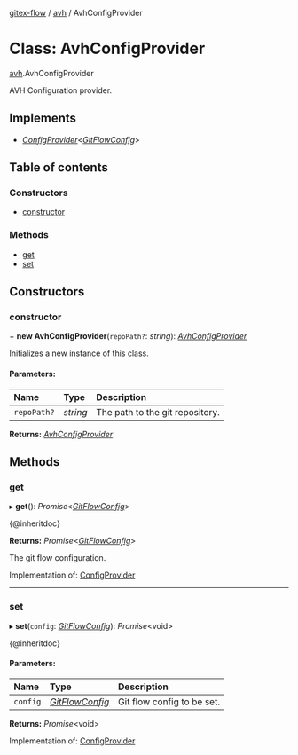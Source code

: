 [gitex-flow](../README.md) / [avh](../modules/avh.md) / AvhConfigProvider

# Class: AvhConfigProvider

[avh](../modules/avh.md).AvhConfigProvider

AVH Configuration provider.

## Implements

* [*ConfigProvider*](../interfaces/api.configprovider.md)<[*GitFlowConfig*](../interfaces/configs.gitflowconfig.md)\>

## Table of contents

### Constructors

- [constructor](avh.avhconfigprovider.md#constructor)

### Methods

- [get](avh.avhconfigprovider.md#get)
- [set](avh.avhconfigprovider.md#set)

## Constructors

### constructor

\+ **new AvhConfigProvider**(`repoPath?`: *string*): [*AvhConfigProvider*](avh.avhconfigprovider.md)

Initializes a new instance of this class.

#### Parameters:

Name | Type | Description |
:------ | :------ | :------ |
`repoPath?` | *string* | The path to the git repository.    |

**Returns:** [*AvhConfigProvider*](avh.avhconfigprovider.md)

## Methods

### get

▸ **get**(): *Promise*<[*GitFlowConfig*](../interfaces/configs.gitflowconfig.md)\>

{@inheritdoc}

**Returns:** *Promise*<[*GitFlowConfig*](../interfaces/configs.gitflowconfig.md)\>

The git flow configuration.

Implementation of: [ConfigProvider](../interfaces/api.configprovider.md)

___

### set

▸ **set**(`config`: [*GitFlowConfig*](../interfaces/configs.gitflowconfig.md)): *Promise*<void\>

{@inheritdoc}

#### Parameters:

Name | Type | Description |
:------ | :------ | :------ |
`config` | [*GitFlowConfig*](../interfaces/configs.gitflowconfig.md) | Git flow config to be set.    |

**Returns:** *Promise*<void\>

Implementation of: [ConfigProvider](../interfaces/api.configprovider.md)
